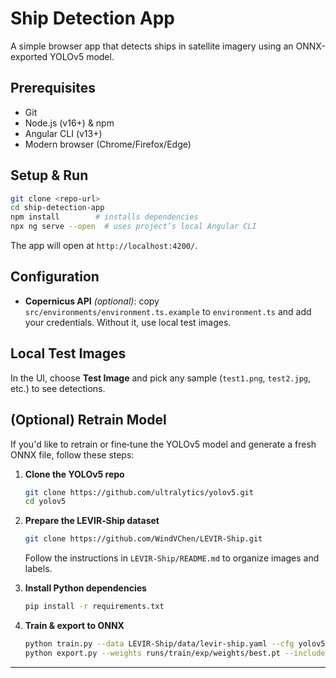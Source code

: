 # Ship Detection App

A simple browser app that detects ships in satellite imagery using an ONNX-exported YOLOv5 model.

## Prerequisites

- Git
- Node.js (v16+) & npm
- Angular CLI (v13+)
- Modern browser (Chrome/Firefox/Edge)

## Setup & Run

```bash
git clone <repo-url>
cd ship-detection-app
npm install        # installs dependencies
npx ng serve --open  # uses project’s local Angular CLI
```

The app will open at `http://localhost:4200/`.

## Configuration

- **Copernicus API** *(optional)*: copy `src/environments/environment.ts.example` to `environment.ts` and add your credentials. Without it, use local test images.

## Local Test Images

In the UI, choose **Test Image** and pick any sample (`test1.png`, `test2.jpg`, etc.) to see detections.

## (Optional) Retrain Model

If you'd like to retrain or fine‑tune the YOLOv5 model and generate a fresh ONNX file, follow these steps:

1. **Clone the YOLOv5 repo**

   ```bash
   git clone https://github.com/ultralytics/yolov5.git
   cd yolov5
   ```

2. **Prepare the LEVIR‑Ship dataset**

   ```bash
   git clone https://github.com/WindVChen/LEVIR-Ship.git
   ```

   Follow the instructions in `LEVIR-Ship/README.md` to organize images and labels.

3. **Install Python dependencies**

   ```bash
   pip install -r requirements.txt
   ```

4. **Train & export to ONNX**

   ```bash
   python train.py --data LEVIR-Ship/data/levir-ship.yaml --cfg yolov5s.yaml --epochs 100
   python export.py --weights runs/train/exp/weights/best.pt --include onnx
   ```

---

